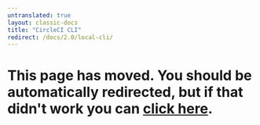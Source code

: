 ```yaml
---
untranslated: true
layout: classic-docs
title: "CircleCI CLI"
redirect: /docs/2.0/local-cli/
---
```


<h1>This page has moved. You should be automatically redirected, but if that didn't work you can <a href="/docs/2.0/local-cli/">click here</a>.</h1> 


